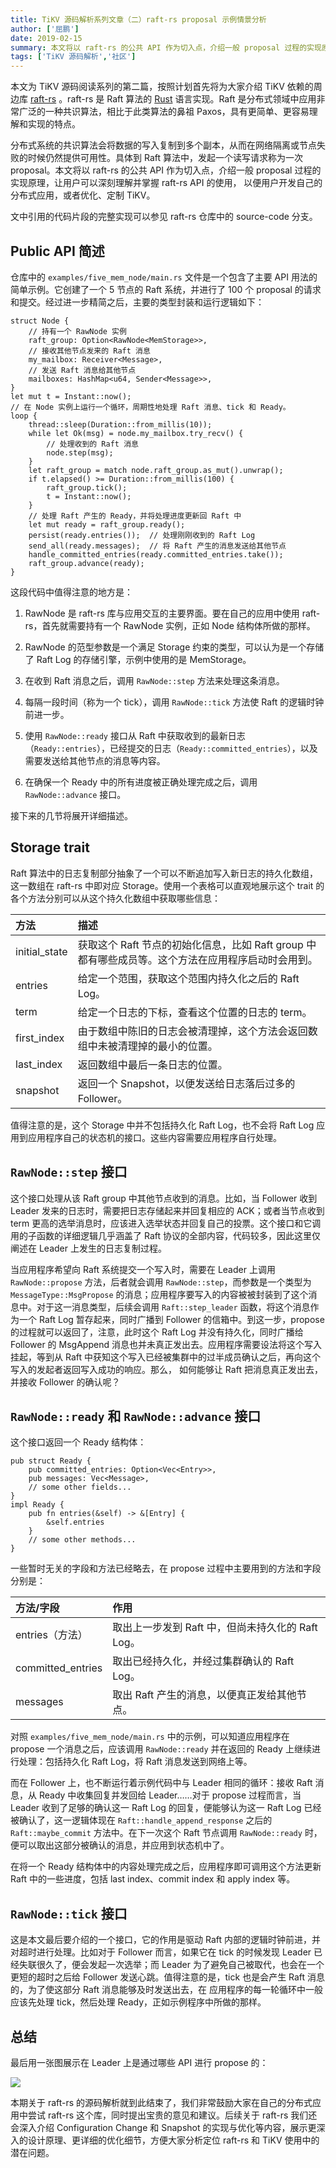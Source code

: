 ```yaml
---
title: TiKV 源码解析系列文章（二）raft-rs proposal 示例情景分析
author: ['屈鹏']
date: 2019-02-15
summary: 本文将以 raft-rs 的公共 API 作为切入点，介绍一般 proposal 过程的实现原理，让用户可以深刻理解并掌握 raft-rs API 的使用，以便用户开发自己的分布式应用，或者优化、定制 TiKV。
tags: ['TiKV 源码解析','社区']
---
```


本文为 TiKV 源码阅读系列的第二篇，按照计划首先将为大家介绍 TiKV 依赖的周边库 [raft-rs](https://github.com/pingcap/raft-rs) 。raft-rs 是 Raft 算法的 [Rust](https://www.rust-lang.org/) 语言实现。Raft 是分布式领域中应用非常广泛的一种共识算法，相比于此类算法的鼻祖 Paxos，具有更简单、更容易理解和实现的特点。

分布式系统的共识算法会将数据的写入复制到多个副本，从而在网络隔离或节点失败的时候仍然提供可用性。具体到 Raft 算法中，发起一个读写请求称为一次 proposal。本文将以 raft-rs 的公共 API 作为切入点，介绍一般 proposal 过程的实现原理，让用户可以深刻理解并掌握 raft-rs API 的使用， 以便用户开发自己的分布式应用，或者优化、定制 TiKV。

文中引用的代码片段的完整实现可以参见 raft-rs 仓库中的 source-code 分支。

## Public API 简述

仓库中的 `examples/five_mem_node/main.rs` 文件是一个包含了主要 API 用法的简单示例。它创建了一个 5 节点的 Raft 系统，并进行了 100 个 proposal 的请求和提交。经过进一步精简之后，主要的类型封装和运行逻辑如下：

```
struct Node {
    // 持有一个 RawNode 实例
    raft_group: Option<RawNode<MemStorage>>,
    // 接收其他节点发来的 Raft 消息
    my_mailbox: Receiver<Message>,
    // 发送 Raft 消息给其他节点
    mailboxes: HashMap<u64, Sender<Message>>,
}
let mut t = Instant::now();
// 在 Node 实例上运行一个循环，周期性地处理 Raft 消息、tick 和 Ready。
loop {
    thread::sleep(Duration::from_millis(10));
    while let Ok(msg) = node.my_mailbox.try_recv() {
        // 处理收到的 Raft 消息
        node.step(msg); 
    }
    let raft_group = match node.raft_group.as_mut().unwrap();
    if t.elapsed() >= Duration::from_millis(100) {
        raft_group.tick();
        t = Instant::now();
	}
    // 处理 Raft 产生的 Ready，并将处理进度更新回 Raft 中
    let mut ready = raft_group.ready();
    persist(ready.entries());  // 处理刚刚收到的 Raft Log
    send_all(ready.messages);  // 将 Raft 产生的消息发送给其他节点
    handle_committed_entries(ready.committed_entries.take());
    raft_group.advance(ready);
}

```

这段代码中值得注意的地方是：

1. RawNode 是 raft-rs 库与应用交互的主要界面。要在自己的应用中使用 raft-rs，首先就需要持有一个 RawNode 实例，正如 Node 结构体所做的那样。

2. RawNode 的范型参数是一个满足 Storage 约束的类型，可以认为是一个存储了 Raft Log 的存储引擎，示例中使用的是 MemStorage。

3. 在收到 Raft 消息之后，调用 `RawNode::step` 方法来处理这条消息。

4. 每隔一段时间（称为一个 tick），调用 `RawNode::tick` 方法使 Raft 的逻辑时钟前进一步。

5. 使用 `RawNode::ready` 接口从 Raft 中获取收到的最新日志（`Ready::entries`），已经提交的日志（`Ready::committed_entries`），以及需要发送给其他节点的消息等内容。

6. 在确保一个 Ready 中的所有进度被正确处理完成之后，调用 `RawNode::advance` 接口。

接下来的几节将展开详细描述。

## Storage trait

Raft 算法中的日志复制部分抽象了一个可以不断追加写入新日志的持久化数组，这一数组在 raft-rs 中即对应 Storage。使用一个表格可以直观地展示这个 trait 的各个方法分别可以从这个持久化数组中获取哪些信息：

| 方法 | 描述 |
|:--------------|:--------------------------------------------|
| initial_state| 获取这个 Raft 节点的初始化信息，比如 Raft group 中都有哪些成员等。这个方法在应用程序启动时会用到。 |
| entries | 给定一个范围，获取这个范围内持久化之后的 Raft Log。 |
| term | 给定一个日志的下标，查看这个位置的日志的 term。 |
| first_index | 由于数组中陈旧的日志会被清理掉，这个方法会返回数组中未被清理掉的最小的位置。 |
| last_index | 返回数组中最后一条日志的位置。 |
| snapshot | 返回一个 Snapshot，以便发送给日志落后过多的 Follower。 |

值得注意的是，这个 Storage 中并不包括持久化 Raft Log，也不会将 Raft Log 应用到应用程序自己的状态机的接口。这些内容需要应用程序自行处理。

## `RawNode::step` 接口

这个接口处理从该 Raft group 中其他节点收到的消息。比如，当 Follower 收到 Leader 发来的日志时，需要把日志存储起来并回复相应的 ACK；或者当节点收到 term 更高的选举消息时，应该进入选举状态并回复自己的投票。这个接口和它调用的子函数的详细逻辑几乎涵盖了 Raft 协议的全部内容，代码较多，因此这里仅阐述在 Leader 上发生的日志复制过程。

当应用程序希望向 Raft 系统提交一个写入时，需要在 Leader 上调用 `RawNode::propose` 方法，后者就会调用 `RawNode::step`，而参数是一个类型为 `MessageType::MsgPropose` 的消息；应用程序要写入的内容被被封装到了这个消息中。对于这一消息类型，后续会调用 `Raft::step_leader` 函数，将这个消息作为一个 Raft Log 暂存起来，同时广播到 Follower 的信箱中。到这一步，propose 的过程就可以返回了，注意，此时这个 Raft Log 并没有持久化，同时广播给 Follower 的 MsgAppend 消息也并未真正发出去。应用程序需要设法将这个写入挂起，等到从 Raft 中获知这个写入已经被集群中的过半成员确认之后，再向这个写入的发起者返回写入成功的响应。那么， 如何能够让 Raft 把消息真正发出去，并接收 Follower 的确认呢？

## `RawNode::ready` 和 `RawNode::advance` 接口

这个接口返回一个 Ready 结构体：

```
pub struct Ready {
    pub committed_entries: Option<Vec<Entry>>,
    pub messages: Vec<Message>,
    // some other fields...
}
impl Ready {
    pub fn entries(&self) -> &[Entry] {
        &self.entries
    }
    // some other methods...
}
```

一些暂时无关的字段和方法已经略去，在 propose 过程中主要用到的方法和字段分别是：

| 方法/字段 | 作用 |
|:-----------------|:------------------------|
| entries（方法） | 取出上一步发到 Raft 中，但尚未持久化的 Raft Log。 |
| committed_entries | 取出已经持久化，并经过集群确认的 Raft Log。 |
| messages | 取出 Raft 产生的消息，以便真正发给其他节点。|

对照 `examples/five_mem_node/main.rs` 中的示例，可以知道应用程序在 propose 一个消息之后，应该调用 `RawNode::ready` 并在返回的 Ready 上继续进行处理：包括持久化 Raft Log，将 Raft 消息发送到网络上等。

而在 Follower 上，也不断运行着示例代码中与 Leader 相同的循环：接收 Raft 消息，从 Ready 中收集回复并发回给 Leader……对于 propose 过程而言，当 Leader 收到了足够的确认这一 Raft Log 的回复，便能够认为这一 Raft Log 已经被确认了，这一逻辑体现在 `Raft::handle_append_response` 之后的 `Raft::maybe_commit` 方法中。在下一次这个 Raft 节点调用 `RawNode::ready` 时，便可以取出这部分被确认的消息，并应用到状态机中了。

在将一个 Ready 结构体中的内容处理完成之后，应用程序即可调用这个方法更新 Raft 中的一些进度，包括 last index、commit index 和 apply index 等。

## `RawNode::tick` 接口

这是本文最后要介绍的一个接口，它的作用是驱动 Raft 内部的逻辑时钟前进，并对超时进行处理。比如对于 Follower 而言，如果它在 tick 的时候发现 Leader 已经失联很久了，便会发起一次选举；而 Leader 为了避免自己被取代，也会在一个更短的超时之后给 Follower 发送心跳。值得注意的是，tick 也是会产生 Raft 消息的，为了使这部分 Raft 消息能够及时发送出去，在 应用程序的每一轮循环中一般应该先处理 tick，然后处理 Ready，正如示例程序中所做的那样。

## 总结

最后用一张图展示在 Leader 上是通过哪些 API 进行 propose 的：

![](https://upload-images.jianshu.io/upload_images/542677-c806a40c829d6ec2.png?imageMogr2/auto-orient/strip%7CimageView2/2/w/1240)

本期关于 raft-rs 的源码解析就到此结束了，我们非常鼓励大家在自己的分布式应用中尝试 raft-rs 这个库，同时提出宝贵的意见和建议。后续关于 raft-rs 我们还会深入介绍 Configuration Change 和 Snapshot 的实现与优化等内容，展示更深入的设计原理、更详细的优化细节，方便大家分析定位 raft-rs 和 TiKV 使用中的潜在问题。
